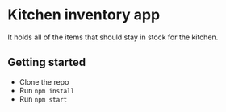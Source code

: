 # Kitchen inventory app

It holds all of the items that should stay in stock for the kitchen.

## Getting started

- Clone the repo
- Run `npm install`
- Run `npm start`